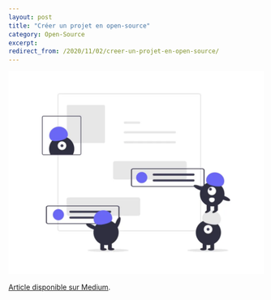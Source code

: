 ```yaml
---
layout: post
title: "Créer un projet en open-source"
category: Open-Source
excerpt:
redirect_from: /2020/11/02/creer-un-projet-en-open-source/
---
```


![Des petits monstres qui construisent un site web](/images/blog/2020-11/open_source.png)

[Article disponible sur Medium](https://medium.com/blog-de-capsens/create-an-open-source-project-on-github-the-incremental-way-e6106063546e).